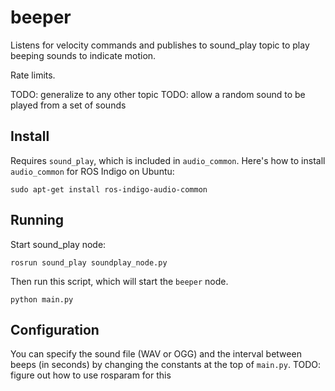 # beeper

Listens for velocity commands and publishes to sound_play topic to play beeping sounds to indicate motion.

Rate limits.

TODO: generalize to any other topic
TODO: allow a random sound to be played from a set of sounds

## Install

Requires `sound_play`, which is included in `audio_common`.  Here's how to install `audio_common` for ROS Indigo on Ubuntu:

```
sudo apt-get install ros-indigo-audio-common
```


## Running

Start sound_play node:

```
rosrun sound_play soundplay_node.py
```

Then run this script, which will start the `beeper` node.

```
python main.py
```

## Configuration

You can specify the sound file (WAV or OGG) and the interval between beeps (in seconds) by changing the constants at the top of `main.py`.  TODO: figure out how to use rosparam for this